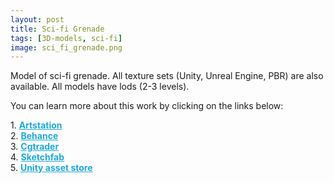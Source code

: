 ```yaml
---
layout: post 
title: Sci-fi Grenade
tags: [3D-models, sci-fi]
image: sci_fi_grenade.png
---
```

Model of sci-fi grenade.
All texture sets (Unity, Unreal Engine, PBR) are also available. 
All models have lods (2-3 levels).

<!--more-->

You can learn more about this work by clicking on the links below: <br/>

<div>
	1.
    <a href="https://www.artstation.com/artwork/8lln6q" target="_blank" style="font-weight: bold; color: #1CAAD9;">Artstation</a><br/>
	2.
	<a href="https://www.behance.net/gallery/71817331/Sci-Fi-Grenade" target="_blank" style="font-weight: bold; color: #1CAAD9;">Behance</a><br/>	
	3.
	<a href="https://www.cgtrader.com/3d-models/military/other/sci-fi-grenade-8bf88fef-9b42-4958-a976-9f06f9fd1721" target="_blank" style="font-weight: bold; color: #1CAAD9;">Cgtrader</a><br/>
	4.
	<a href="https://sketchfab.com/3d-models/sci-fi-grenade-6f7471bf9478451dbb6fad77b7f436e5" target="_blank" style="font-weight: bold; color: #1CAAD9;">Sketchfab</a><br/>	
	5.
	<a href="https://assetstore.unity.com/packages/3d/characters/humanoids/sci-fi-grenade-pbr-131746" target="_blank" style="font-weight: bold; color: #1CAAD9;">Unity asset store</a>
</div>
